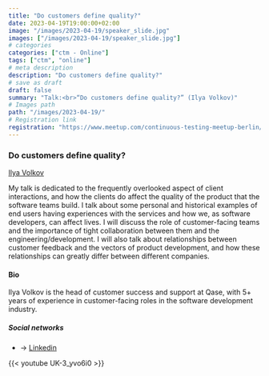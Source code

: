 ```yaml
---
title: "Do customers define quality?"
date: 2023-04-19T19:00:00+02:00
image: "/images/2023-04-19/speaker_slide.jpg"
images: ["/images/2023-04-19/speaker_slide.jpg"]
# categories
categories: ["ctm - Online"]
tags: ["ctm", "online"]
# meta description
description: "Do customers define quality?"
# save as draft
draft: false
summary: "Talk:<br>“Do customers define quality?” (Ilya Volkov)"
# Images path
path: "/images/2023-04-19/"
# Registration link
registration: "https://www.meetup.com/continuous-testing-meetup-berlin/events/292537825"
---
```


### Do customers define quality?

[Ilya Volkov](https://www.linkedin.com/in/ivolkov)

My talk is dedicated to the frequently overlooked aspect of client interactions, and how the clients do affect the quality of the product that the software teams build. I talk about some personal and historical examples of end users having experiences with the services and how we, as software developers, can affect lives. I will discuss the role of customer-facing teams and the importance of tight collaboration between them and the engineering/development. I will also talk about relationships between customer feedback and the vectors of product development, and how these relationships can greatly differ between different companies.

#### Bio

Ilya Volkov is the head of customer success and support at Qase, with 5+ years of experience in customer-facing roles in the software development industry.

##### Social networks

- <i class="fa fa-linkedin"></i> -> [Linkedin](https://www.linkedin.com/in/ivolkov)

{{< youtube UK-3_yvo6i0 >}}
